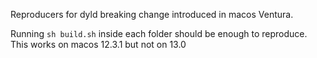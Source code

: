 Reproducers for dyld breaking change introduced in macos Ventura.

Running `sh build.sh` inside each folder should be enough to reproduce.
This works on macos 12.3.1 but not on 13.0